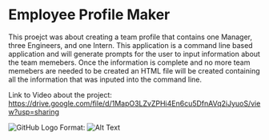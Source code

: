 # Employee Profile Maker
This proejct was about creating a team profile that contains one Manager, three Engineers, and one Intern.  This application is a command line based application and will generate prompts for the user to input information about the team memebers. Once the information is complete and no more team memebers are needed to be created an HTML file will be created containing all the information that was inputed into the command line. 

Link to Video about the project: https://drive.google.com/file/d/1MapO3LZvZPHi4En6cu5DfnAVq2iJyuoS/view?usp=sharing

![GitHub Logo](/images/logo.png)
Format: ![Alt Text](url)
